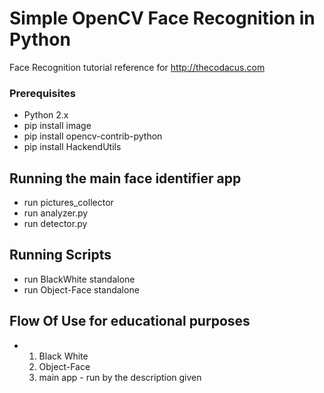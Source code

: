 # Simple OpenCV Face Recognition in Python

Face Recognition tutorial reference for http://thecodacus.com

### Prerequisites
* Python 2.x
* pip install image
* pip install opencv-contrib-python
* pip install HackendUtils

## Running the main face identifier app

* run pictures_collector
* run analyzer.py
* run detector.py

## Running Scripts

* run BlackWhite standalone
* run Object-Face standalone

## Flow Of Use for educational purposes 
* 1) Black White
  2) Object-Face
  3) main app - run by the description given
